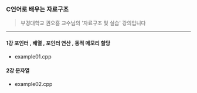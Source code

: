 ### C언어로 배우는 자료구조
> 부경대학교 권오흠 교수님의 '자료구조 및 실습' 강의입니다
---
#### 1강 포인터 , 배열 , 포인터 연산 , 동적 메모리 할당
* example01.cpp

#### 2강 문자열
* example02.cpp
